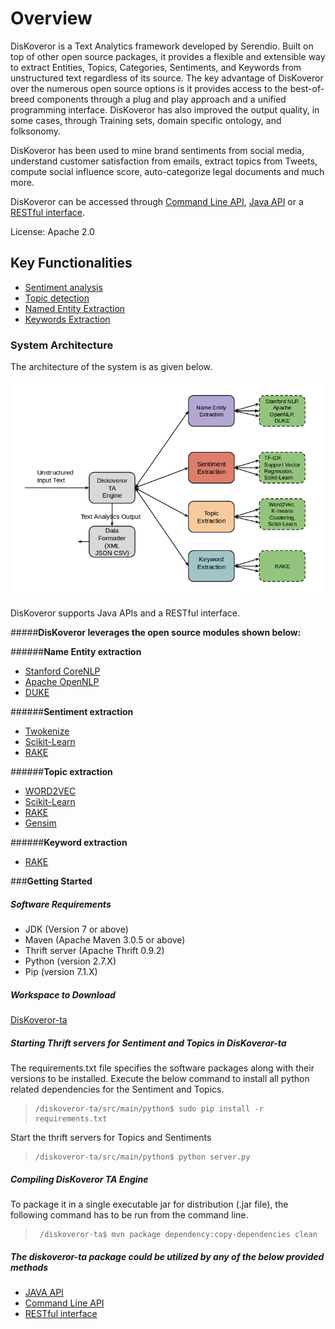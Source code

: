 # **Overview**

DisKoveror is a Text Analytics framework developed by Serendio. Built on top of other open source packages, it provides a flexible and extensible way to extract Entities, Topics, Categories, Sentiments, and Keywords from unstructured text regardless of its source. The key advantage of DisKoveror over the numerous open source options is it provides access to the best-of-breed components through a plug and play approach and a unified programming interface.  DisKoveror has also improved the output quality, in some cases, through Training sets, domain specific ontology, and folksonomy. 

DisKoveror has been used to mine brand sentiments from social media, understand customer satisfaction from emails, extract topics from Tweets, compute social influence score, auto-categorize legal documents and much more. 

DisKoveror can be accessed through [Command Line API](https://github.com/serendio-labs/diskoveror-ta/wiki/Command-Line-API), [Java API](https://github.com/serendio-labs/diskoveror-ta/wiki/JAVA-API) or a [RESTful interface](https://github.com/serendio-labs/diskoveror-ta/wiki/REST-API).

License: Apache 2.0

## **Key Functionalities**

  *  [Sentiment analysis](https://github.com/serendio-labs/diskoveror-ta/wiki/Sentiment-Extraction)
  *  [Topic detection](https://github.com/serendio-labs/diskoveror-ta/wiki/Topic-Detection)
  *  [Named Entity Extraction](https://github.com/serendio-labs/diskoveror-ta/wiki/Name-Entity-Extraction)
  *  [Keywords Extraction](https://github.com/serendio-labs/diskoveror-ta/wiki/Keywords-Extraction)
    
### System Architecture

The architecture of the system is as given below.

![System Architecture](/Diskoveror_architecture.png "System Architecture")

DisKoveror supports Java APIs and a RESTful interface.

#####**DisKoveror leverages the open source modules shown below:**

######**Name Entity extraction**
* [Stanford CoreNLP](http://nlp.stanford.edu/software/corenlp.shtml)
* [Apache OpenNLP](https://opennlp.apache.org/)
* [DUKE](http://code.google.com/p/duke/)

######**Sentiment extraction**
* [Twokenize](http://www.ark.cs.cmu.edu/TweetNLP/)
* [Scikit-Learn](http://scikit-learn.org/stable/)
* [RAKE](https://github.com/aneesha/RAKE)
 
######**Topic extraction**
* [WORD2VEC](https://code.google.com/p/word2vec/)
* [Scikit-Learn](http://scikit-learn.org/stable/)
* [RAKE](http://rake.rubyforge.org/)
* [Gensim](https://radimrehurek.com/gensim/)

######**Keyword extraction**
* [RAKE](http://rake.rubyforge.org/)

###**Getting Started**

##### **Software Requirements**

 * JDK (Version 7 or above)
 * Maven (Apache Maven 3.0.5 or above)
 * Thrift server (Apache Thrift 0.9.2)
 * Python (version 2.7.X)
 * Pip (version 7.1.X)

##### **Workspace to Download**

  [DisKoveror-ta](https://github.com/serendio-labs/diskoveror-ta/archive/master.zip) 

##### **Starting Thrift servers for Sentiment and Topics in DisKoveror-ta**

The requirements.txt file specifies the software packages along with their versions to be installed. Execute the
below command to install all python related dependencies for the Sentiment and Topics.

>     /diskoveror-ta/src/main/python$ sudo pip install -r requirements.txt

Start the thrift servers for Topics and Sentiments 

>     /diskoveror-ta/src/main/python$ python server.py

##### **Compiling DisKoveror TA Engine**
To package it in a single executable jar for distribution (.jar file), the following command has to be run from the command line.
>      /diskoveror-ta$ mvn package dependency:copy-dependencies clean

##### **The diskoveror-ta package could be utilized by any of the below provided methods**

* [JAVA API](https://github.com/serendio-labs/diskoveror-ta/wiki/JAVA-API)
* [Command Line API](https://github.com/serendio-labs/diskoveror-ta/wiki/Command-Line-API)
* [RESTful interface](https://github.com/serendio-labs/diskoveror-ta/wiki/REST-API)



